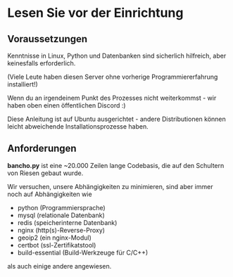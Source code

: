 # Lesen Sie vor der Einrichtung

## Voraussetzungen

Kenntnisse in Linux, Python und Datenbanken sind sicherlich hilfreich, aber
keinesfalls erforderlich.

(Viele Leute haben diesen Server ohne vorherige Programmiererfahrung
installiert!)

Wenn du an irgendeinem Punkt des Prozesses nicht weiterkommst -
wir haben oben einen öffentlichen Discord :)

Diese Anleitung ist auf Ubuntu ausgerichtet - andere Distributionen können leicht
abweichende Installationsprozesse haben.

## Anforderungen

**bancho.py** ist eine ~20.000 Zeilen lange Codebasis, die auf den Schultern von Riesen gebaut wurde.

Wir versuchen, unsere Abhängigkeiten zu minimieren, sind aber immer noch auf Abhängigkeiten wie

- python (Programmiersprache)
- mysql (relationale Datenbank)
- redis (speicherinterne Datenbank)
- nginx (http(s)-Reverse-Proxy)
- geoip2 (ein nginx-Modul)
- certbot (ssl-Zertifikatstool)
- build-essential (Build-Werkzeuge für C/C++)

als auch einige andere angewiesen.
